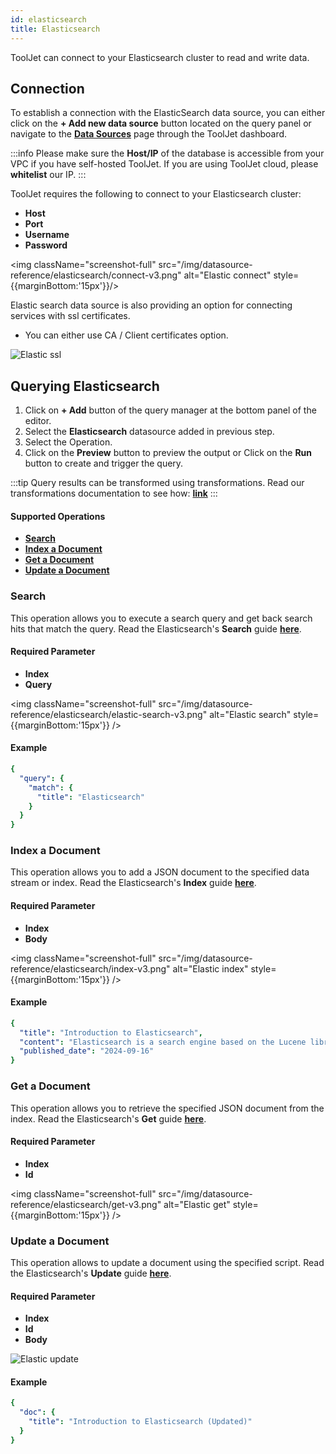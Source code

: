 ```yaml
---
id: elasticsearch
title: Elasticsearch
---
```


ToolJet can connect to your Elasticsearch cluster to read and write data.

## Connection 
To establish a connection with the ElasticSearch data source, you can either click on the **+ Add new data source** button located on the query panel or navigate to the **[Data Sources](/docs/data-sources/overview)** page through the ToolJet dashboard.

:::info
Please make sure the **Host/IP** of the database is accessible from your VPC if you have self-hosted ToolJet. If you are using ToolJet cloud, please **whitelist** our IP.
:::

ToolJet requires the following to connect to your Elasticsearch cluster: 
- **Host**
- **Port**
- **Username**
- **Password**

<img className="screenshot-full" src="/img/datasource-reference/elasticsearch/connect-v3.png" alt="Elastic connect" style={{marginBottom:'15px'}}/>

Elastic search data source is also providing an option for connecting services with ssl certificates. 
- You can either use CA / Client certificates option. 
  
<img className="screenshot-full" src="/img/datasource-reference/elasticsearch/ssl-v3.png" alt="Elastic ssl" />

<div style={{paddingTop:'24px'}}>

## Querying Elasticsearch 

1. Click on **+ Add** button of the query manager at the bottom panel of the editor.
2. Select the **Elasticsearch** datasource added in previous step.
3. Select the Operation.
4. Click on the **Preview** button to preview the output or Click on the **Run** button to create and trigger the query.

:::tip
Query results can be transformed using transformations. Read our transformations documentation to see how: **[link](/docs/tutorial/transformations)**
:::

#### Supported Operations
- **[Search](#search)**
- **[Index a Document](#index-a-document)**
- **[Get a Document](#get-a-document)**
- **[Update a Document](#update-a-document)**

### Search

This operation allows you to execute a search query and get back search hits that match the query. Read the Elasticsearch's **Search** guide **[here](https://www.elastic.co/guide/en/elasticsearch/reference/current/search-search.html)**.

#### Required Parameter
- **Index**
- **Query**

<img className="screenshot-full" src="/img/datasource-reference/elasticsearch/elastic-search-v3.png" alt="Elastic search" style={{marginBottom:'15px'}} />

#### Example
```yaml
{
  "query": {
    "match": {
      "title": "Elasticsearch"
    }
  }
}
```

### Index a Document

This operation allows you to add a JSON document to the specified data stream or index. Read the Elasticsearch's **Index** guide **[here](https://www.elastic.co/guide/en/elasticsearch/reference/current/docs-index_.html)**.

#### Required Parameter
- **Index**
- **Body**

<img className="screenshot-full" src="/img/datasource-reference/elasticsearch/index-v3.png" alt="Elastic index" style={{marginBottom:'15px'}} />

#### Example
```yaml
{
  "title": "Introduction to Elasticsearch",
  "content": "Elasticsearch is a search engine based on the Lucene library.",
  "published_date": "2024-09-16"
}
```

### Get a Document

This operation allows you to retrieve the specified JSON document from the index. Read the Elasticsearch's **Get** guide **[here](https://www.elastic.co/guide/en/elasticsearch/reference/current/docs-get.html)**.

#### Required Parameter
- **Index**
- **Id**

<img className="screenshot-full" src="/img/datasource-reference/elasticsearch/get-v3.png"  alt="Elastic get" style={{marginBottom:'15px'}} />


### Update a Document

This operation allows to update a document using the specified script. Read the Elasticsearch's **Update** guide **[here](https://www.elastic.co/guide/en/elasticsearch/reference/current/docs-update.html)**.

#### Required Parameter
- **Index**
- **Id**
- **Body**

<img className="screenshot-full" src="/img/datasource-reference/elasticsearch/update-v3.png" alt="Elastic update" />

#### Example
```yaml
{
  "doc": {
    "title": "Introduction to Elasticsearch (Updated)"
  }
}
```

</div>